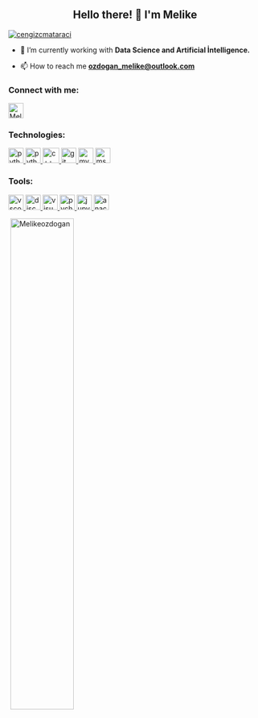   <h2 align="center">Hello there! 🚀 I'm Melike</h1>

<p align="left"> <a href="https://github.com/ryo-ma/github-profile-trophy"><img src="https://github-profile-trophy.vercel.app/?username=Melikeozdogan&title=Commit,MultiLanguage,Repositories,Stars,PullRequest,Issues&margin-w=5&no-bg=true" alt="cengizcmataraci" /></a> </p>
<p>
  
- 🌱 I’m currently working with **Data Science and Artificial İntelligence.**

- 📫 How to reach me **ozdogan_melike@outlook.com**
 </p>

<h3 align="left">Connect with me:</h3>
<p align="left">
<a href="https://www.linkedin.com/in/melike-%C3%B6zdo%C4%9Fan-845119229/i" target="blank" rel=”noopener”><img align="center" src="https://velanovascular.com/wp-content/uploads/2020/06/LinkedIn.png" alt="Melikeozdogan" height="30" width="30" /></a>
</p>

<h3 align="left">Technologies:</h3>
<p align="left"> 
<a href="https://www.python.org/" target="_blank" rel=”noopener”> <img src="https://img.icons8.com/color/480/000000/python--v1.png" alt="python" width="30" height="30"/> </a> 
  <a href="https://www.java.com/tr/" target="_blank" rel=”noopener”> <img src="https://img.icons8.com/color/48/null/java-coffee-cup-logo--v1.png" alt="python" width="30" height="30"/> </a>
<a href="https://cplusplus.com/" target="_blank" rel=”noopener”> <img src="https://img.icons8.com/color/480/000000/c-plus-plus-logo.png" alt="c++" width="33" height="30"/> </a> 
<a href="https://git-scm.com/" target="_blank" rel=”noopener”> <img src="https://www.vectorlogo.zone/logos/git-scm/git-scm-icon.svg" alt="git" width="30" height="30"/> </a>
<a href="https://www.mysql.com/" target="_blank" rel=”noopener”> <img src="https://img.icons8.com/ios-filled/50/000000/mysql.png" alt="mysql" width="30" height="30"/> </a>   
<a href="https://www.microsoft.com/tr-tr/sql-server/sql-server-2019" target="_blank" rel=”noopener”> <img src="https://img.icons8.com/external-soft-fill-juicy-fish/60/000000/external-sql-servers-and-networks-soft-fill-soft-fill-juicy-fish.png" alt="ms-sql" width="30" height="30"/> </a>   

  
<h3 align="left">Tools:</h3>
<a href="https://code.visualstudio.com/" target="_blank" rel=”noopener”> <img src="https://upload.wikimedia.org/wikipedia/commons/thumb/9/9a/Visual_Studio_Code_1.35_icon.svg/1024px-Visual_Studio_Code_1.35_icon.svg.png" alt="vscode" width="30" height="30"/> </a>
<a href="https://discord.com/" target="_blank" rel=”noopener”> <img src="https://cdn4.iconfinder.com/data/icons/logos-and-brands/512/91_Discord_logo_logos-512.png" alt="discord" width="30" height="30"/> </a> 
<a href="https://visualstudio.microsoft.com/tr/" target="_blank" rel=”noopener”> <img src="https://img.icons8.com/fluency/48/000000/visual-studio.png" alt="visualstudio" width="30" height="30"/> </a>   
<a href="https://www.jetbrains.com/pycharm/" target="_blank" rel=”noopener”> <img src="https://img.icons8.com/color/480/000000/pycharm.png" alt="pycharm" width="30" height="30"/> </a>
<a href="https://jupyter.org/" target="_blank" rel=”noopener”> <img src="https://img.icons8.com/fluency/48/000000/jupyter.png" alt="jupyter-notebook" width="30" height="30"/> </a> 
<a href="https://www.anaconda.com/" target="_blank" rel=”noopener”> <img src="https://img.icons8.com/fluency/48/000000/anaconda--v2.png" alt="anaconda" width="30" height="30"/> </a> 

</p>


<p>&nbsp;<img align="center" src="https://github-readme-stats.vercel.app/api?username=Melikeozdogan&show_icons=true&theme=dark&locale=en" alt="Melikeozdogan" width="50%" /></p>
